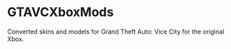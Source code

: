 # GTAVCXboxMods
 Converted skins and models for Grand Theft Auto: Vice City for the original Xbox. 
